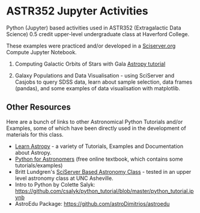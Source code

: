 # ASTR352 Jupyter Activities
 Python (Jupyter) based activities used in ASTR352 (Extragalactic Data Science) 0.5 credit upper-level undergraduate class at Haverford College.

 These examples were practiced and/or developed in a [Sciserver.org](https://apps.sciserver.org/dashboard/) Compute Jupyter Notebook. 

 1. Computing Galactic Orbits of Stars with Gala [Astropy tutorial](https://learn.astropy.org/rst-tutorials/gaia-galactic-orbits.html) 

 2. Galaxy Populations and Data Visualisation - using SciServer and Casjobs to query SDSS data, learn about sample selection, data frames (pandas), and some examples of data visualisation with matplotlib. 

 ## Other Resources 
Here are a bunch of links to other Astronomical Python Tutorials and/or Examples, some of which have been directly used in the development of materials for this class. 

 * [Learn Astropy](https://learn.astropy.org/) - a variety of Tutorials, Examples and Documentation about Astropy. 
 * [Python for Astronomers](https://prappleizer.github.io/index.html) (free online textbook, which contains some tutorials/examples)
 * Britt Lundgren's [SciServer Based Astronomy Class](https://github.com/brittlundgren/SDSS-EPO) - tested in an upper level astronomy class at UNC Asheville. 
 * Intro to Python by Colette Salyk: https://github.com/csalyk/python_tutorial/blob/master/python_tutorial.ipynb
 * AstroEdu Package: https://github.com/astroDimitrios/astroedu 
